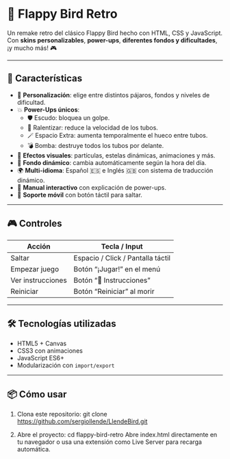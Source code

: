 # 🐤 Flappy Bird Retro

Un remake retro del clásico Flappy Bird hecho con HTML, CSS y JavaScript.  
Con **skins personalizables**, **power-ups**, **diferentes fondos y dificultades**, ¡y mucho más! 🎮

---

## 🚀 Características

- 🎨 **Personalización**: elige entre distintos pájaros, fondos y niveles de dificultad.
- 💥 **Power-Ups únicos**:
  - 🛡️ Escudo: bloquea un golpe.
  - 🐢 Ralentizar: reduce la velocidad de los tubos.
  - 🪄 Espacio Extra: aumenta temporalmente el hueco entre tubos.
  - 💣 Bomba: destruye todos los tubos por delante.
- 💫 **Efectos visuales**: partículas, estelas dinámicas, animaciones y más.
- 🌙 **Fondo dinámico**: cambia automáticamente según la hora del día.
- 🌍 **Multi-idioma**: Español 🇪🇸 e Inglés 🇬🇧 con sistema de traducción dinámico.
- 📘 **Manual interactivo** con explicación de power-ups.
- 📱 **Soporte móvil** con botón táctil para saltar.

---

## 🎮 Controles

| Acción         | Tecla / Input                   |
|----------------|---------------------------------|
| Saltar         | Espacio / Click / Pantalla táctil |
| Empezar juego  | Botón “¡Jugar!” en el menú       |
| Ver instrucciones | Botón “📘 Instrucciones”     |
| Reiniciar      | Botón “Reiniciar” al morir       |

---

## 🛠️ Tecnologías utilizadas

- HTML5 + Canvas
- CSS3 con animaciones
- JavaScript ES6+
- Modularización con `import/export`

---

## 📦 Cómo usar

1. Clona este repositorio:
git clone https://github.com/sergiollende/LlendeBird.git

2. Abre el proyecto:
cd flappy-bird-retro
Abre index.html directamente en tu navegador
o usa una extensión como Live Server para recarga automática.

